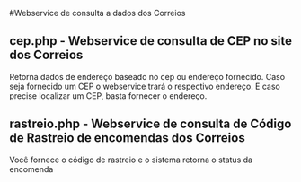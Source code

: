 #Webservice de consulta a dados dos Correios

## cep.php - Webservice de consulta de CEP no site dos Correios
Retorna dados de endereço baseado no cep ou endereço fornecido.
Caso seja fornecido um CEP o webservice trará o respectivo endereço. E caso precise localizar um CEP, basta fornecer o endereço.

## rastreio.php - Webservice de consulta de Código de Rastreio de encomendas dos Correios
Você fornece o código de rastreio e o sistema retorna o status da encomenda